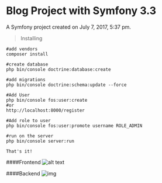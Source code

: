 Blog Project with Symfony 3.3
======

A Symfony project created on July 7, 2017, 5:37 pm.

>Installing
    
    #add vendors
    composer install
       
    #create database
    php bin/console doctrine:database:create
        
    #add migrations
    php bin/console doctrine:schema:update --force
     
    #Add User
    php bin/console fos:user:create
    #or
    http://localhost:8000/register
       
    #Add role to user
    php bin/console fos:user:promote username ROLE_ADMIN
                
    #run on the server
    php bin/console server:run
    
    That's it!
   
   

####Frontend
![alt text](http://i.hizliresim.com/mkk6AY.png)


####Backend
![img](http://i.hizliresim.com/Ddd2gZ.png)
